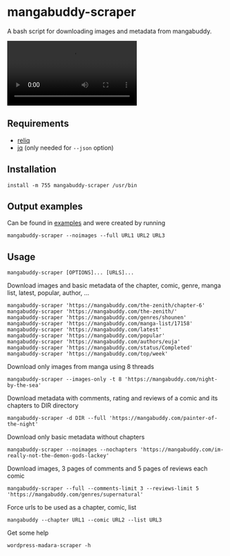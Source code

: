 # mangabuddy-scraper

A bash script for downloading images and metadata from mangabuddy.

![example](example.mkv)

## Requirements

 - [reliq](https://github.com/TUVIMEN/reliq)
 - [jq](https://github.com/jqlang/jq) (only needed for `--json` option)

## Installation

    install -m 755 mangabuddy-scraper /usr/bin

## Output examples

Can be found in [examples](https://github.com/TUVIMEN/mangabuddy-scraper) and were created by running

    mangabuddy-scraper --noimages --full URL1 URL2 URL3

## Usage

    mangabuddy-scraper [OPTIONS]... [URLS]...

Download images and basic metadata of the chapter, comic, genre, manga list, latest, popular, author, ...

    mangabuddy-scraper 'https://mangabuddy.com/the-zenith/chapter-6'
    mangabuddy-scraper 'https://mangabuddy.com/the-zenith/'
    mangabuddy-scraper 'https://mangabuddy.com/genres/shounen'
    mangabuddy-scraper 'https://mangabuddy.com/manga-list/17158'
    mangabuddy-scraper 'https://mangabuddy.com/latest'
    mangabuddy-scraper 'https://mangabuddy.com/popular'
    mangabuddy-scraper 'https://mangabuddy.com/authors/euja'
    mangabuddy-scraper 'https://mangabuddy.com/status/Completed'
    mangabuddy-scraper 'https://mangabuddy.com/top/week'

Download only images from manga using 8 threads

    mangabuddy-scraper --images-only -t 8 'https://mangabuddy.com/night-by-the-sea'

Download metadata with comments, rating and reviews of a comic and its chapters to DIR directory

    mangabuddy-scraper -d DIR --full 'https://mangabuddy.com/painter-of-the-night'

Download only basic metadata without chapters

    mangabuddy-scraper --noimages --nochapters 'https://mangabuddy.com/im-really-not-the-demon-gods-lackey'

Download images, 3 pages of comments and 5 pages of reviews each comic

    mangabuddy-scraper --full --comments-limit 3 --reviews-limit 5 'https://mangabuddy.com/genres/supernatural'

Force urls to be used as a chapter, comic, list

    mangabuddy --chapter URL1 --comic URL2 --list URL3

Get some help

    wordpress-madara-scraper -h
